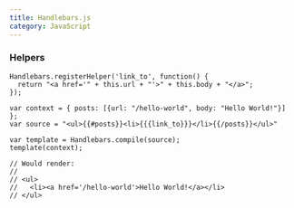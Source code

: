 ```yaml
---
title: Handlebars.js
category: JavaScript
---
```


### Helpers

    Handlebars.registerHelper('link_to', function() {
      return "<a href='" + this.url + "'>" + this.body + "</a>";
    });

    var context = { posts: [{url: "/hello-world", body: "Hello World!"}] };
    var source = "<ul>{{#posts}}<li>{{{link_to}}}</li>{{/posts}}</ul>"

    var template = Handlebars.compile(source);
    template(context);

    // Would render:
    //
    // <ul>
    //   <li><a href='/hello-world'>Hello World!</a></li>
    // </ul>

